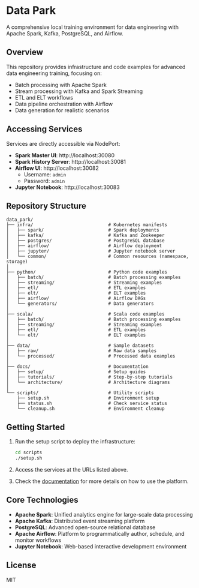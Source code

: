 # Data Park

A comprehensive local training environment for data engineering with Apache Spark, Kafka, PostgreSQL, and Airflow.

## Overview

This repository provides infrastructure and code examples for advanced data engineering training, focusing on:

- Batch processing with Apache Spark
- Stream processing with Kafka and Spark Streaming
- ETL and ELT workflows
- Data pipeline orchestration with Airflow
- Data generation for realistic scenarios

## Accessing Services

Services are directly accessible via NodePort:
- **Spark Master UI**: http://localhost:30080
- **Spark History Server**: http://localhost:30081
- **Airflow UI**: http://localhost:30082
  - Username: `admin`
  - Password: `admin`
- **Jupyter Notebook**: http://localhost:30083

## Repository Structure

```
data_park/
├── infra/                            # Kubernetes manifests
│   ├── spark/                        # Spark deployments
│   ├── kafka/                        # Kafka and Zookeeper
│   ├── postgres/                     # PostgreSQL database
│   ├── airflow/                      # Airflow deployment
│   ├── jupyter/                      # Jupyter notebook server
│   └── common/                       # Common resources (namespace, storage)
│
├── python/                           # Python code examples
│   ├── batch/                        # Batch processing examples
│   ├── streaming/                    # Streaming examples
│   ├── etl/                          # ETL examples
│   ├── elt/                          # ELT examples
│   ├── airflow/                      # Airflow DAGs
│   └── generators/                   # Data generators
│
├── scala/                            # Scala code examples
│   ├── batch/                        # Batch processing examples
│   ├── streaming/                    # Streaming examples
│   ├── etl/                          # ETL examples
│   └── elt/                          # ELT examples
│
├── data/                             # Sample datasets
│   ├── raw/                          # Raw data samples
│   └── processed/                    # Processed data examples
│
├── docs/                             # Documentation
│   ├── setup/                        # Setup guides
│   ├── tutorials/                    # Step-by-step tutorials
│   └── architecture/                 # Architecture diagrams
│
└── scripts/                          # Utility scripts
    ├── setup.sh                      # Environment setup
    ├── status.sh                     # Check service status
    └── cleanup.sh                    # Environment cleanup
```

## Getting Started

1. Run the setup script to deploy the infrastructure:
   ```bash
   cd scripts
   ./setup.sh
   ```

2. Access the services at the URLs listed above.

3. Check the [documentation](docs/) for more details on how to use the platform.

## Core Technologies

- **Apache Spark**: Unified analytics engine for large-scale data processing
- **Apache Kafka**: Distributed event streaming platform
- **PostgreSQL**: Advanced open-source relational database
- **Apache Airflow**: Platform to programmatically author, schedule, and monitor workflows
- **Jupyter Notebook**: Web-based interactive development environment

## License

MIT
